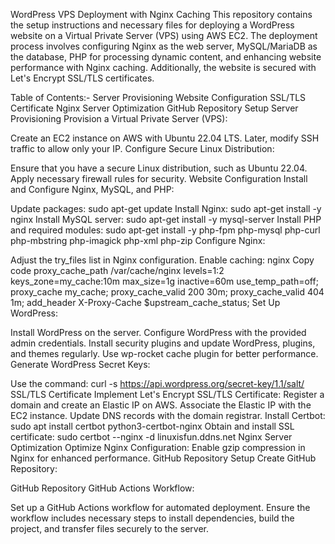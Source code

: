 WordPress VPS Deployment with Nginx Caching
This repository contains the setup instructions and necessary files for deploying a WordPress website on a Virtual Private Server (VPS) using AWS EC2. The deployment process involves configuring Nginx as the web server, MySQL/MariaDB as the database, PHP for processing dynamic content, and enhancing website performance with Nginx caching. Additionally, the website is secured with Let's Encrypt SSL/TLS certificates.

Table of Contents:-
Server Provisioning
Website Configuration
SSL/TLS Certificate
Nginx Server Optimization
GitHub Repository Setup
Server Provisioning
Provision a Virtual Private Server (VPS):

Create an EC2 instance on AWS with Ubuntu 22.04 LTS.
Later, modify SSH traffic to allow only your IP.
Configure Secure Linux Distribution:

Ensure that you have a secure Linux distribution, such as Ubuntu 22.04.
Apply necessary firewall rules for security.
Website Configuration
Install and Configure Nginx, MySQL, and PHP:

Update packages: sudo apt-get update
Install Nginx: sudo apt-get install -y nginx
Install MySQL server: sudo apt-get install -y mysql-server
Install PHP and required modules: sudo apt-get install -y php-fpm php-mysql php-curl php-mbstring php-imagick php-xml php-zip
Configure Nginx:

Adjust the try_files list in Nginx configuration.
Enable caching:
nginx
Copy code
proxy_cache_path /var/cache/nginx levels=1:2 keys_zone=my_cache:10m max_size=1g inactive=60m use_temp_path=off;
proxy_cache my_cache;
proxy_cache_valid 200 30m;
proxy_cache_valid 404 1m;
add_header X-Proxy-Cache $upstream_cache_status;
Set Up WordPress:

Install WordPress on the server.
Configure WordPress with the provided admin credentials.
Install security plugins and update WordPress, plugins, and themes regularly.
Use wp-rocket cache plugin for better performance.
Generate WordPress Secret Keys:

Use the command: curl -s https://api.wordpress.org/secret-key/1.1/salt/
SSL/TLS Certificate
Implement Let's Encrypt SSL/TLS Certificate:
Register a domain and create an Elastic IP on AWS.
Associate the Elastic IP with the EC2 instance.
Update DNS records with the domain registrar.
Install Certbot: sudo apt install certbot python3-certbot-nginx
Obtain and install SSL certificate: sudo certbot --nginx -d linuxisfun.ddns.net
Nginx Server Optimization
Optimize Nginx Configuration:
Enable gzip compression in Nginx for enhanced performance.
GitHub Repository Setup
Create GitHub Repository:

GitHub Repository
GitHub Actions Workflow:

Set up a GitHub Actions workflow for automated deployment.
Ensure the workflow includes necessary steps to install dependencies, build the project, and transfer files securely to the server.
